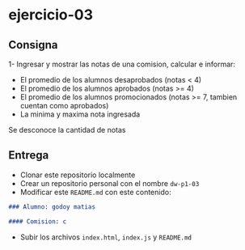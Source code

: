 # ejercicio-03

## Consigna

1- Ingresar y mostrar las notas de una comision, calcular e informar:

  - El promedio de los alumnos desaprobados (notas < 4)
  - El promedio de los alumnos aprobados (notas >= 4)
  - El promedio de los alumnos promocionados (notas >= 7, tambien cuentan como aprobados)
  - La minima y maxima nota ingresada

Se desconoce la cantidad de notas

## Entrega

- Clonar este repositorio localmente
- Crear un repositorio personal con el nombre `dw-p1-03`
- Modificar este `README.md` con este contenido:

```markdown
### Alumno: godoy matias

#### Comision: c
```

- Subir los archivos `index.html`, `index.js` y `README.md`
